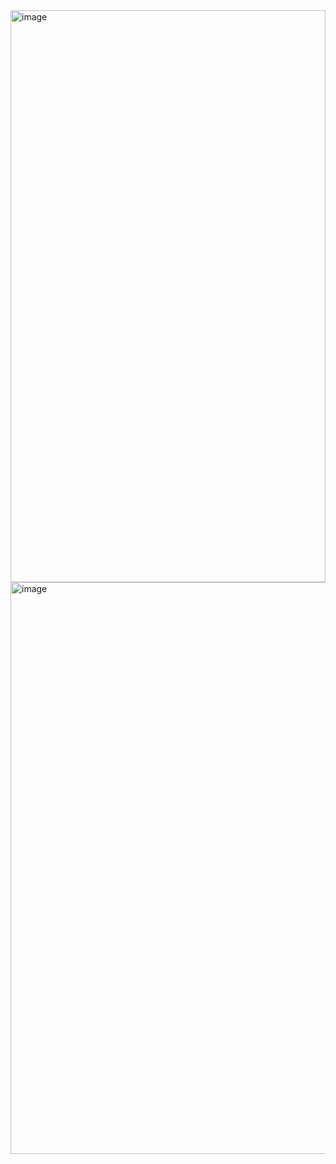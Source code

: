 
<img width="504" height="915" alt="image" src="https://github.com/user-attachments/assets/6ee8194b-65f0-4b23-9d8f-ae4110637701" />

<img width="707" height="915" alt="image" src="https://github.com/user-attachments/assets/61aa8a0e-2b13-4adc-84d7-af66dcc6de5d" />
